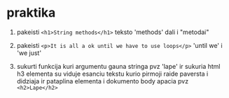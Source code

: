 # praktika

1. pakeisti `<h1>String methods</h1>` teksto 'methods' dali i "metodai"
    
2. pakeisti `<p>It is all a ok until we have to use loops</p>` 'until we' i 'we just'

3. sukurti funkcija kuri argumentu gauna stringa pvz 'lape' ir sukuria html h3 elementa su viduje esanciu tekstu kurio pirmoji raide paversta i didziaja ir pataplina elementa i dokumento body apacia pvz `<h2>Lape</h2>`